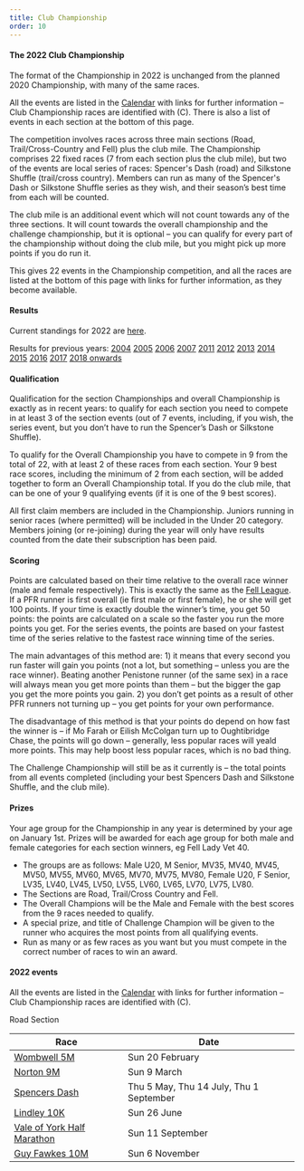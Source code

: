 ```yaml
---
title: Club Championship
order: 10
---
```

#### The 2022 Club Championship

The format of the Championship in 2022 is unchanged from the planned 2020 Championship, with many of the same races.

All the events are listed in the [Calendar](https://pfrac.chrishodgson.co.uk/calendar) with links for further information – Club Championship races are identified with (C).  There is also a list of events in each section at the bottom of this page.

The competition involves races across three main sections (Road, Trail/Cross-Country and Fell) plus the club mile. The Championship comprises 22 fixed races (7 from each section plus the club mile), but two of the events are local series of races: Spencer's Dash (road) and Silkstone Shuffle (trail/cross country). Members can run as many of the Spencer's Dash or Silkstone Shuffle series as they wish, and their season’s best time from each will be counted.

The club mile is an additional event which will not count towards any of the three sections. It will count towards the overall championship and the challenge championship, but it is optional – you can qualify for every part of the championship without doing the club mile, but you might pick up more points if you do run it.

This gives 22 events in the Championship competition, and all the races are listed at the bottom of this page with links for further information, as they become available.

#### Results

Current standings for 2022 are [here](http://results.pfrac.co.uk/http://results.pfrac.co.uk/Championship2022/Challenge.html).

Results for previous years:
[2004](https://pfrac.chrishodgson.co.uk/static/results/club-championship/championship-2004-results.xlsx)
[2005](https://pfrac.chrishodgson.co.uk/static/results/club-championship/championship-2005-results.xlsx)
[2006](https://pfrac.chrishodgson.co.uk/static/results/club-championship/championship-2006-results.xlsx)
[2007](https://pfrac.chrishodgson.co.uk/static/results/club-championship/championship-2007-results.xlsx)
[2011](https://pfrac.chrishodgson.co.uk/static/results/club-championship/championship-2011-results.pdf)
[2012](https://pfrac.chrishodgson.co.uk/static/results/club-championship/championship-2012-results.pdf)
[2013](https://pfrac.chrishodgson.co.uk/static/results/club-championship/championship-2013-results.pdf)
[2014](https://pfrac.chrishodgson.co.uk/static/results/club-championship/championship-2014-results.pdf)
[2015](https://pfrac.chrishodgson.co.uk/static/results/club-championship/championship-2015-results.pdf)
[2016](https://pfrac.chrishodgson.co.uk/static/results/club-championship/championship-2016-results.pdf)
[2017](https://pfrac.chrishodgson.co.uk/static/results/club-championship/championship-2017-results.pdf)
[2018 onwards](http://results.pfrac.co.uk)

#### Qualification

Qualification for the section Championships and overall Championship is exactly as in recent years: to qualify for each section you need to compete in at least 3 of the section events (out of 7 events, including, if you wish, the series event, but you don’t have to run the Spencer’s Dash or Silkstone Shuffle).

To qualify for the Overall Championship you have to compete in 9 from the total of 22, with at least 2 of these races from each section. Your 9 best race scores, including the minimum of 2 from each section, will be added together to form an Overall Championship total. If you do the club mile, that can be one of your 9 qualifying events (if it is one of the 9 best scores).

All first claim members are included in the Championship. Juniors running in senior races (where permitted) will be included in the Under 20 category. Members joining (or re-joining) during the year will only have results counted from the date their subscription has been paid.

#### Scoring

Points are calculated based on their time relative to the overall race winner (male and female respectively). This is exactly the same as the [Fell League](https://pfrac.chrishodgson.co.uk/competitions/fell-league). If a PFR runner is first overall (ie first male or first female), he or she will get 100 points. If your time is exactly double the winner’s time, you get 50 points: the points are calculated on a scale so the faster you run the more points you get. For the series events, the points are based on your fastest time of the series relative to the fastest race winning time of the series.

The main advantages of this method are: 1) it means that every second you run faster will gain you points (not a lot, but something – unless you are the race winner). Beating another Penistone runner (of the same sex) in a race will always mean you get more points than them – but the bigger the gap you get the more points you gain. 2) you don’t get points as a result of other PFR runners not turning up – you get points for your own performance.

The disadvantage of this method is that your points do depend on how fast the winner is – if Mo Farah or Eilish McColgan turn up to Oughtibridge Chase, the points will go down – generally, less popular races will yeald more points. This may help boost less popular races, which is no bad thing.

The Challenge Championship will still be as it currently is – the total points from all events completed (including your best Spencers Dash and Silkstone Shuffle, and the club mile).

#### Prizes

Your age group for the Championship in any year is determined by your age on January 1st. Prizes will be awarded for each age group for both male and female categories for each section winners, eg Fell Lady Vet 40.

- The groups are as follows: Male U20, M Senior, MV35, MV40, MV45, MV50, MV55, MV60, MV65, MV70, MV75, MV80, Female U20, F Senior, LV35, LV40, LV45, LV50, LV55, LV60, LV65, LV70, LV75, LV80.
- The Sections are Road, Trail/Cross Country and Fell.
- The Overall Champions will be the Male and Female with the best scores from the 9 races needed to qualify.
- A special prize, and title of Challenge Champion will be given to the runner who acquires the most points from all qualifying events.
- Run as many or as few races as you want but you must compete in the correct number of races to win an award.

#### 2022 events

All the events are listed in the [Calendar](https://pfrac.chrishodgson.co.uk/calendar) with links for further information – Club Championship races are identified with (C).

Road Section

| Race | Date         |
| ---- | ------------ |
| [Wombwell 5M](https://timemyrace.co.uk/wombwell-5/) | Sun 20 February |
| [Norton 9M](https://bookitzone.com/phil_tordoff_1/zljFFX) | Sun 9 March |
| [Spencers Dash](https://www.barnsleyac.co.uk/club-events/spencers-dash/) | Thu 5 May, Thu 14 July, Thu 1 September |
| [Lindley 10K](https://www.runbritain.com/RaceDetail.aspx?eventid=79bf0fcf5971&raceid=78ba0aca5860) | Sun 26 June |
| [Vale of York Half Marathon](https://racebest.com/races/ttr57) | Sun 11 September|
| [Guy Fawkes 10M](http://niddvalleyroadrunners.co.uk/guy-fawkes-10/) | Sun 6 November |



